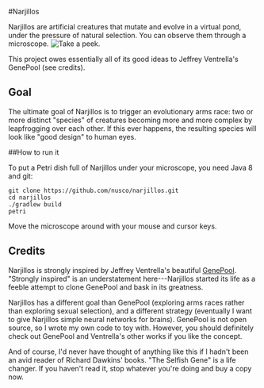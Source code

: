#Narjillos

Narjillos are artificial creatures that mutate and evolve in a virtual pond, under the pressure of natural selection.
You can observe them through a microscope. ![Take a peek](docs/narjillos.jpg&raw=true).

This project owes essentially all of its good ideas to Jeffrey Ventrella's GenePool (see credits).

## Goal

The ultimate goal of Narjillos is to trigger an evolutionary arms race: two or more distinct "species" of creatures becoming more and more complex by leapfrogging over each other. If this ever happens, the resulting species will look like "good design" to human eyes.

##How to run it

To put a Petri dish full of Narjillos under your microscope, you need Java 8 and git:

    git clone https://github.com/nusco/narjillos.git
    cd narjillos
    ./gradlew build
    petri

Move the microscope around with your mouse and cursor keys.

## Credits

Narjillos is strongly inspired by Jeffrey Ventrella's beautiful [GenePool](http://www.swimbots.com). "Strongly inspired" is an understatement here---Narjillos started its life as a feeble attempt to clone GenePool and bask in its greatness.

Narjillos has a different goal than GenePool (exploring arms races rather than exploring sexual selection), and a different strategy (eventually I want to give Narjillos simple neural networks for brains). GenePool is not open source, so I wrote my own code to toy with. However, you should definitely check out GenePool and Ventrella's other works if you like the concept.

And of course, I'd never have thought of anything like this if I hadn't been an avid reader of Richard Dawkins' books. "The Selfish Gene" is a life changer. If you haven't read it, stop whatever you're doing and buy a copy now.
